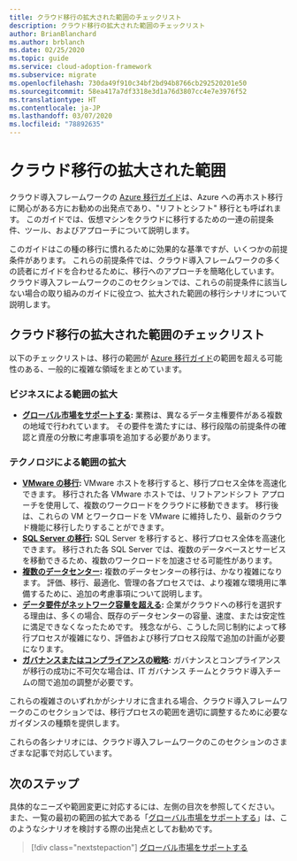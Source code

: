 ```yaml
---
title: クラウド移行の拡大された範囲のチェックリスト
description: クラウド移行の拡大された範囲のチェックリスト
author: BrianBlanchard
ms.author: brblanch
ms.date: 02/25/2020
ms.topic: guide
ms.service: cloud-adoption-framework
ms.subservice: migrate
ms.openlocfilehash: 730da49f910c34bf2bd94b8766cb292520201e50
ms.sourcegitcommit: 58ea417a7df3318e3d1a76d3807cc4e7e3976f52
ms.translationtype: HT
ms.contentlocale: ja-JP
ms.lasthandoff: 03/07/2020
ms.locfileid: "78892635"
---
```

# <a name="expanded-scope-for-cloud-migration"></a>クラウド移行の拡大された範囲

クラウド導入フレームワークの [Azure 移行ガイド](../azure-migration-guide/index.md)は、Azure への再ホスト移行に関心がある方にお勧めの出発点であり、"リフトとシフト" 移行とも呼ばれます。 このガイドでは、仮想マシンをクラウドに移行するための一連の前提条件、ツール、およびアプローチについて説明します。

このガイドはこの種の移行に慣れるために効果的な基準ですが、いくつかの前提条件があります。 これらの前提条件では、クラウド導入フレームワークの多くの読者にガイドを合わせるために、移行へのアプローチを簡略化しています。 クラウド導入フレームワークのこのセクションでは、これらの前提条件に該当しない場合の取り組みのガイドに役立つ、拡大された範囲の移行シナリオについて説明します。

## <a name="cloud-migration-expanded-scope-checklist"></a>クラウド移行の拡大された範囲のチェックリスト

以下のチェックリストは、移行の範囲が [Azure 移行ガイド](../azure-migration-guide/index.md)の範囲を超える可能性のある、一般的に複雑な領域をまとめています。

### <a name="business-driven-scope-expansion"></a>ビジネスによる範囲の拡大

- **[グローバル市場をサポートする](../azure-best-practices/multiple-regions.md):** 業務は、異なるデータ主権要件がある複数の地域で行われています。 その要件を満たすには、移行段階の前提条件の確認と資産の分散に考慮事項を追加する必要があります。

### <a name="technology-driven-scope-expansion"></a>テクノロジによる範囲の拡大

- **[VMware の移行](../azure-best-practices/vmware-host.md):** VMware ホストを移行すると、移行プロセス全体を高速化できます。 移行された各 VMware ホストでは、リフトアンドシフト アプローチを使用して、複数のワークロードをクラウドに移動できます。 移行後は、これらの VM とワークロードを VMware に維持したり、最新のクラウド機能に移行したりすることができます。
- **[SQL Server の移行](../azure-best-practices/sql-migration.md):** SQL Server を移行すると、移行プロセス全体を高速化できます。 移行された各 SQL Server では、複数のデータベースとサービスを移動できるため、複数のワークロードを加速させる可能性があります。
- **[複数のデータセンター](../azure-best-practices/multiple-datacenters.md):** 複数のデータセンターの移行は、かなり複雑になります。 評価、移行、最適化、管理の各プロセスでは、より複雑な環境用に準備するために、追加の考慮事項について説明します。
- **[データ要件がネットワーク容量を超える](../azure-best-practices/network-capacity-exceeded.md):** 企業がクラウドへの移行を選択する理由は、多くの場合、既存のデータセンターの容量、速度、または安定性に満足できなくなったためです。 残念ながら、こうした同じ制約によって移行プロセスが複雑になり、評価および移行プロセス段階で追加の計画が必要になります。
- **[ガバナンスまたはコンプライアンスの戦略](../azure-best-practices/governance-or-compliance.md):** ガバナンスとコンプライアンスが移行の成功に不可欠な場合は、IT ガバナンス チームとクラウド導入チームの間で追加の調整が必要です。

これらの複雑さのいずれかがシナリオに含まれる場合、クラウド導入フレームワークのこのセクションでは、移行プロセスの範囲を適切に調整するために必要なガイダンスの種類を提供します。

これらの各シナリオには、クラウド導入フレームワークのこのセクションのさまざまな記事で対応しています。

## <a name="next-steps"></a>次のステップ

具体的なニーズや範囲変更に対応するには、左側の目次を参照してください。 また、一覧の最初の範囲の拡大である「[グローバル市場をサポートする](../azure-best-practices/multiple-regions.md)」は、このようなシナリオを検討する際の出発点としてお勧めです。

> [!div class="nextstepaction"]
> [グローバル市場をサポートする](../azure-best-practices/multiple-regions.md)
